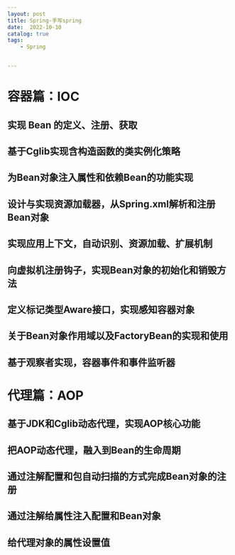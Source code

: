 ```yaml
---
layout: post
title: Spring-手写spring
date:  2022-10-10
catalog: true
tags:
    - Spring


---
```




# **容器篇：IOC**

## 实现 Bean 的定义、注册、获取

## 基于Cglib实现含构造函数的类实例化策略

## 为Bean对象注入属性和依赖Bean的功能实现

## 设计与实现资源加载器，从Spring.xml解析和注册Bean对象

## 实现应用上下文，自动识别、资源加载、扩展机制

## 向虚拟机注册钩子，实现Bean对象的初始化和销毁方法

## 定义标记类型Aware接口，实现感知容器对象

## 关于Bean对象作用域以及FactoryBean的实现和使用

## 基于观察者实现，容器事件和事件监听器

# **代理篇：AOP**

## 基于JDK和Cglib动态代理，实现AOP核心功能

## 把AOP动态代理，融入到Bean的生命周期

## 通过注解配置和包自动扫描的方式完成Bean对象的注册

## 通过注解给属性注入配置和Bean对象

## 给代理对象的属性设置值


